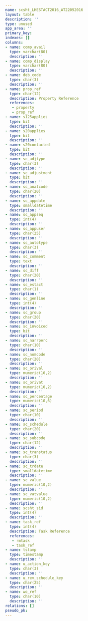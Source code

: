 ```yaml
---
name: scsht_LHESTACT2016_AT22092016
layout: table
description: ''
type: unused
app_area: ''
primary_key: 
indexes: []
columns:
- name: comp_avail
  type: varchar(80)
  description: ''
- name: comp_display
  type: varchar(80)
  description: ''
- name: deb_code
  type: char(3)
  description: ''
- name: prop_ref
  type: char(12)
  description: Property Reference
  references:
   - property
   - prop_ref
- name: s125applies
  type: bit
  description: ''
- name: s20applies
  type: bit
  description: ''
- name: s20contacted
  type: bit
  description: ''
- name: sc_adjtype
  type: char(3)
  description: ''
- name: sc_adjustment
  type: bit
  description: ''
- name: sc_analcode
  type: char(20)
  description: ''
- name: sc_appdate
  type: smalldatetime
  description: ''
- name: sc_appseq
  type: int(4)
  description: ''
- name: sc_appuser
  type: char(25)
  description: ''
- name: sc_autotype
  type: char(3)
  description: ''
- name: sc_comment
  type: text
  description: ''
- name: sc_diff
  type: char(20)
  description: ''
- name: sc_estact
  type: char(1)
  description: ''
- name: sc_genline
  type: int(4)
  description: ''
- name: sc_group
  type: char(20)
  description: ''
- name: sc_invoiced
  type: bit
  description: ''
- name: sc_narrperc
  type: char(10)
  description: ''
- name: sc_nomcode
  type: char(20)
  description: ''
- name: sc_orival
  type: numeric(10,2)
  description: ''
- name: sc_orivat
  type: numeric(10,2)
  description: ''
- name: sc_percentage
  type: numeric(10,6)
  description: ''
- name: sc_period
  type: char(10)
  description: ''
- name: sc_schedule
  type: char(20)
  description: ''
- name: sc_subcode
  type: char(12)
  description: ''
- name: sc_transtatus
  type: char(3)
  description: ''
- name: sc_trdate
  type: smalldatetime
  description: ''
- name: sc_value
  type: numeric(10,2)
  description: ''
- name: sc_vatvalue
  type: numeric(10,2)
  description: ''
- name: scsht_sid
  type: int(4)
  description: ''
- name: task_ref
  type: int(4)
  description: Task Reference
  references:
   - rmtask
   - task_ref
- name: tstamp
  type: timestamp
  description: ''
- name: u_action_key
  type: char(3)
  description: ''
- name: u_rev_schedule_key
  type: char(25)
  description: ''
- name: wo_ref
  type: char(10)
  description: ''
relations: []
pseudo_pk: 
---
```


